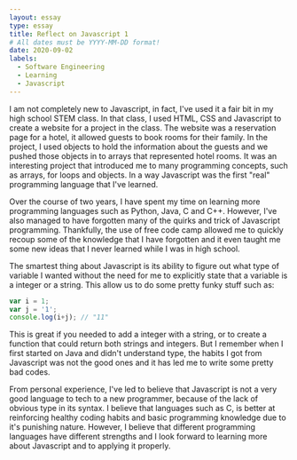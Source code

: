 ```yaml
---
layout: essay
type: essay
title: Reflect on Javascript 1
# All dates must be YYYY-MM-DD format!
date: 2020-09-02
labels:
  - Software Engineering
  - Learning
  - Javascript
---
```


I am not completely new to Javascript, in fact, I've used it a fair bit in my high school STEM class. In that class, I used HTML, CSS and Javascript to create a website for a project in the class. The website was a reservation page for a hotel, it allowed guests to book rooms for their family. In the project, I used objects to hold the information about the guests and we pushed those objects in to arrays that represented hotel rooms. It was an interesting project that introduced me to many programming concepts, such as arrays, for loops and objects. In a way Javascript was the first "real" programming language that I've learned.

Over the course of two years, I have spent my time on learning more programming languages such as Python, Java, C and C++. However, I've also managed to have forgotten many of the quirks and trick of Javascript programming. Thankfully, the use of free code camp allowed me to quickly recoup some of the knowledge that I have forgotten and it even taught me some new ideas that I never learned while I was in high school.

The smartest thing about Javascript is its ability to figure out what type of variable I wanted without the need for me to explicitly state that a variable is a integer or a string. This allow us to do some pretty funky stuff such as:

```javascript
var i = 1;
var j = '1';
console.log(i+j); // "11"
```

This is great if you needed to add a integer with a string, or to create a function that could return both strings and integers. But I remember when I first started on Java and didn't understand type, the habits I got from Javascript was not the good ones and it has led me to write some pretty bad codes.

From personal experience, I've led to believe that Javascript is not a very good language to tech to a new programmer, because of the lack of obvious type in its syntax. I believe that languages such as C, is better at reinforcing healthy coding habits and basic programming knowledge due to it's punishing nature. However, I believe that different programming languages have different strengths and I look forward to learning more about Javascript and to applying it properly.

